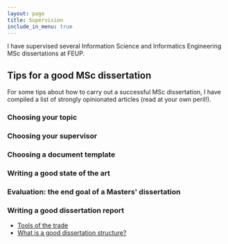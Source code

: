```yaml
---
layout: page
title: Supervision
include_in_menu: true
---
```


I have supervised several Information Science and Informatics Engineering MSc dissertations at FEUP.

## Tips for a good MSc dissertation

For some tips about how to carry out a successful MSc dissertation, I have compiled a list of strongly opinionated articles (read at your own peril!).

### Choosing your topic

### Choosing your supervisor

### Choosing a document template

### Writing a good state of the art

### Evaluation: the end goal of a Masters' dissertation

### Writing a good dissertation report

- [Tools of the trade](/supervision/tools)
- [What is a good dissertation structure?](/supervision/dissertation_structure)
